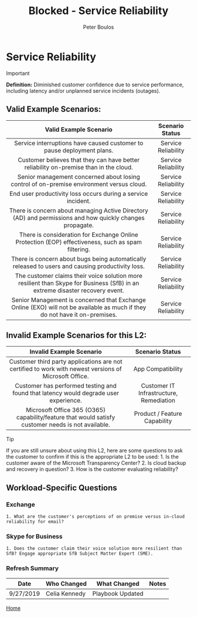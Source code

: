 ﻿---
# required metadata
title: Blocked - Service Reliability
description: Blocked - Service Reliability
author: Peter Boulos
ms.author: pboulos
manager: pagrim
ms.date: 9/27/2019
ms.topic: partner-playbook 
ms.prod: non-product-specific 
ms.custom: partner-playbook 
ft.audience: partner
ft.owner: pagrim
---

# Service Reliability

> [!IMPORTANT]
> **Definition:** Diminished customer confidence due to service performance, including latency and/or unplanned service incidents (outages).

## Valid Example Scenarios:
| Valid Example Scenario | Scenario Status |
| :--: | :--: |
| Service interruptions have caused customer to pause deployment plans​. | Service Reliability |
| Customer believes that they can have better reliability on-premise than in the cloud. | Service Reliability |
| Senior management concerned about losing control of on-premise environment versus cloud. | Service Reliability |
| End user productivity loss occurs during a service incident. | Service Reliability |
| There is concern about managing Active Directory (AD) and permissions and how quickly changes propagate. | Service Reliability |
| There is consideration for Exchange Online Protection (EOP) effectiveness, such as spam filtering. | Service Reliability |
| There is concern about bugs being automatically released to users and causing productivity loss. | Service Reliability |
| The customer claims their voice solution more resilient than Skype for Business (SfB) in an extreme disaster recovery event. | Service Reliability |
| Senior Management is concerned that Exchange Online (EXO) will not be available as much if they do not have it on-premises. | Service Reliability |

## Invalid Example Scenarios for this L2:
| Invalid Example Scenario | Scenario Status |
| :--: | :--: |
| Customer third party applications are not certified to work with newest versions of Microsoft Office. | App Compatibility |
| Customer has performed testing and found that latency would degrade user experience. | Customer IT Infrastructure, Remediation |
| Microsoft Office 365 (O365) capability/feature that would satisfy customer needs is not available. | Product / Feature Capability |

> [!TIP]
> If you are still unsure about using this L2, here are some questions to ask the customer to confirm if this is the appropriate L2 to be used:
>    1.​ Is the customer aware of the Microsoft Transparency Center?
>    2. Is cloud backup and recovery in question?
>    3. How is the customer evaluating reliability?​

## Workload-Specific Questions

### Exchange

    1. What are the customer's perceptions of on premise versus in-cloud reliability for email?

### Skype for Business

    1. ​Does the customer claim their voice solution more resilient than SfB? Engage appropriate SfB Subject Matter Expert (SME).

### Refresh Summary

|Date|Who Changed|What Changed|Notes|
|---------|---------------|----------------------------|-------------|
|9/27/2019| Celia Kennedy| Playbook Updated||

[Home](http://partner-docs.microsoft.com)
